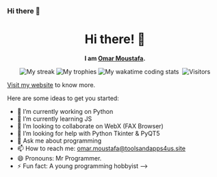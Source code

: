 ### Hi there 👋


<div align="center">
<h1>Hi there! 👋</h1>
<p><b>I am <a href="https://omardevblog.toolsandapps4us.site">Omar Moustafa</a>.</b></p>
<img src="https://github-readme-streak-stats.herokuapp.com/?user=Jothin-kumar&theme=dark" alt="My streak">
<img src="https://github-profile-trophy.vercel.app/?username=Jothin-kumar&theme=darkhub" alt="My trophies">
<img src="https://wakatime.com/share/@f55d578f-bad3-4199-a7b1-8cf93643bb8e/abd7bf3c-4576-446c-b91d-69c40f669de9.png" alt="My wakatime coding stats">
<img src="https://jothin-github-activity-graph.herokuapp.com/graph?username=Jothin-kumar&theme=react-dark" alt="">
<img src="https://visitor-badge.glitch.me/badge?page_id=Jothin-kumar.Jothin-kumar" alt="Visitors">
</div>
<p><a href="https://jothin.tech">Visit my website</a> to know more.</p>

Here are some ideas to get you started:

- 🔭 I’m currently working on Python
- 🌱 I’m currently learning JS
- 👯 I’m looking to collaborate on WebX (FAX Browser)
- 🤔 I’m looking for help with Python Tkinter & PyQT5
- 💬 Ask me about programming
- 📫 How to reach me: omar.moustafa@toolsandapps4us.site
- 😄 Pronouns: Mr Programmer.
- ⚡ Fun fact: A young programming hobbyist
-->

